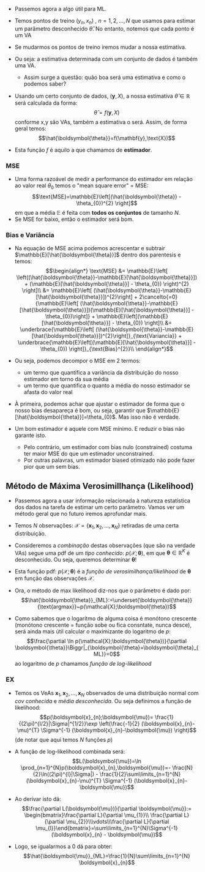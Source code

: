 - Passemos agora a algo útil para ML.
- Temos pontos de treino $(y_{n},x_{n})~,~n=1,2,\dots,N$ que usamos para estimar um parâmetro desconhecido $\hat{\theta}$. No entanto, notemos que cada ponto é um VA
- Se mudarmos os pontos de treino iremos mudar a nossa estimativa.
- Ou seja: a estimativa determinada com um conjunto de dados é também uma VA.
    - Assim surge a questão: quão boa será uma estimativa e como o podemos saber?

- Usando um certo conjunto de dados, $(\boldsymbol{y},X)$, a nossa estimativa $\hat{\theta}\in\mathbb{R}$ será calculada da forma:
$$\hat{\theta}=f(\boldsymbol{y},X)$$
conforme x,y são VAs, também a estimativa o será. Assim, de forma geral temos:
$$\hat{\boldsymbol{\theta}}=f(\mathbf{y},\text{X})$$
- Esta função $f$ é aquilo a que chamamos de **estimador**.

### MSE
- Uma forma razoável de medir a performance do estimador em relação ao valor real $\theta_{0}$ temos o "mean square error" = MSE:
$$\text{MSE}=\mathbb{E}\left[(\hat{\boldsymbol{\theta}} - \theta_{0})^{2} \right]$$
em que a média $\mathbb{E}$ é feita com **todos os conjuntos** de tamanho $N$.
- Se MSE for baixo, então o estimador será bom.

### Bias e Variância
- Na equação de MSE acima podemos acrescentar e subtrair $\mathbb{E}[\hat{\boldsymbol{\theta}}]$ dentro dos parentesis e temos:
$$\begin{align*}
\text{MSE} &= \mathbb{E}\left[ \left((\hat{\boldsymbol{\theta}}-\mathbb{E}[\hat{\boldsymbol{\theta}}]) + (\mathbb{E}[\hat{\boldsymbol{\theta}}] - \theta_{0}) \right)^{2} \right]\\
&= \mathbb{E}\left[ (\hat{\boldsymbol{\theta}}-\mathbb{E}[\hat{\boldsymbol{\theta}}])^{2}\right] + 2\cancelto{=0}{\mathbb{E}\left[ (\hat{\boldsymbol{\theta}}-\mathbb{E}[\hat{\boldsymbol{\theta}}])(\mathbb{E}[\hat{\boldsymbol{\theta}}] - \theta_{0})\right]} + \mathbb{E}\left[(\mathbb{E}[\hat{\boldsymbol{\theta}}] - \theta_{0}) \right]\\
&= \underbrace{\mathbb{E}\left[ (\hat{\boldsymbol{\theta}}-\mathbb{E}[\hat{\boldsymbol{\theta}}])^{2}\right]}_{\text{Variancia}} + \underbrace{\mathbb{E}\left[(\mathbb{E}[\hat{\boldsymbol{\theta}}] - \theta_{0}) \right]}_{\text{Bias}^{2}}\\
\end{align*}$$

- Ou seja, podemos decompor o MSE em 2 termos:
    - um termo que quantifica a variância da distribuição do nosso estimador em torno da sua média
    - um termo que quantifica o quanto a média do nosso estimador se afasta do valor real

- À primeira, podemos achar que ajustar o estimador de forma que o nosso bias desapareça é bom, ou seja, garantir que $\mathbb{E}[\hat{\boldsymbol{\theta}}]=\theta_{0}$. Mas isso não é verdade.
- Um bom estimador é aquele com MSE mínimo. E reduzir o bias não garante isto.
    - Pelo contrário, um estimador com bias nulo (constrained) costuma ter maior MSE do que um estimador unconstrained.
    - Por outras palavras, um estimador biased otimizado não pode fazer pior que um sem bias.

## Método de Máxima Verosimillhança (Likelihood)
- Passemos agora a usar informação relacionada à natureza estatística dos dados na tarefa de estimar um certo parâmetro. Vamos ver um método geral que no futuro iremos aprofundar mais.

- Temos $N$ observações: $\mathcal{X}=\{\boldsymbol{x}_{1},\boldsymbol{x}_{2},\dots,\boldsymbol{x}_{N}\}$ retiradas de uma certa distribuição. 
- Consideremos a *combinação* destas observações (que são na verdade VAs) segue uma pdf de um *tipo conhecido*: $p(\mathcal{X};\boldsymbol{\theta})$, em que $\boldsymbol{\theta}\in\mathbb{R}^{K}$ é desconhecido. Ou seja, queremos determinar $\boldsymbol{\theta}$!
- Esta função pdf: $p(\mathcal{X};\boldsymbol{\theta})$ é a *função de verosimilhança/likelihood* de $\boldsymbol{\theta}$ em função das observações $\mathcal{X}$.
- Ora, o método de max likelihood diz-nos que o parâmetro é dado por:
$$\hat{\boldsymbol{\theta}}_{ML}:=\underset{\boldsymbol{\theta}}{\text{argmax}}~p(\mathcal{X};\boldsymbol{\theta})$$

- Como sabemos que o logaritmo de alguma coisa é monótono crescente (monótono crescente = função sobe ou fica consntate, nunca desce), será ainda mais útil calcular o maximizante do logaritmo de $p$:
$$\frac{\partial \ln p(\mathcal{X};\boldsymbol{\theta})}{\partial \boldsymbol{\theta}}\Biggr|_{\boldsymbol{\theta}=\boldsymbol{\theta}_{ML}}=0$$
ao logaritmo de $p$ chamamos *função de log-likelihood*

### EX
- Temos os VeAs $\boldsymbol{x}_{1},\boldsymbol{x}_{2},\dots,\boldsymbol{x}_{N}$ observados de uma distribuição normal com *cov conhecida* e *média desconhecida*. Ou seja definimos a função de likelihood:
$$p(\boldsymbol{x}_{n};\boldsymbol{\mu})= \frac{1}{(2\pi)^{l/2}|\Sigma|^{1/2}}\exp \left(\frac{-1}{2} (\boldsymbol{x}_{n}-\mu)^{T} \Sigma^{-1} (\boldsymbol{x}_{n}-\boldsymbol{\mu}) \right)$$
(de notar que aqui temos $N$ funções $p$)

- A função de log-likelihood combinada será:
$$L(\boldsymbol{\mu})=\ln \prod_{n=1}^{N}p(\boldsymbol{x}_{n},\boldsymbol{\mu})=- \frac{N}{2}\ln((2\pi)^{l}|\Sigma|) - \frac{1}{2}\sum\limits_{n=1}^{N}(\boldsymbol{x}_{n}-\mu)^{T} \Sigma^{-1} (\boldsymbol{x}_{n}-\boldsymbol{\mu})$$
- Ao derivar isto dá:
$$\frac{\partial L(\boldsymbol{\mu})}{\partial \boldsymbol{\mu}}:= \begin{bmatrix}\frac{\partial L}{\partial \mu_{1}}\\ \frac{\partial L}{\partial \mu_{2}}\\\vdots\\\frac{\partial L}{\partial \mu_{l}}\end{bmatrix}=\sum\limits_{n=1}^{N}\Sigma^{-1} (\boldsymbol{x}_{n} - \boldsymbol{\mu})$$
- Logo, se igualarmos a 0 dá para obter:
$$\hat{\boldsymbol{\mu}}_{ML}=\frac{1}{N}\sum\limits_{n=1}^{N} \boldsymbol{x}_{n}$$
